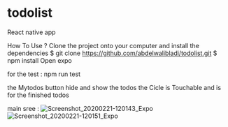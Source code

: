 # todolist
React native app 


How To Use ?
Clone the project onto your computer and install the dependencies
$ git clone https://github.com/abdelwalibladi/todolist.git
$ npm install 
Open expo 

for the test : npm run test 

the Mytodos button hide and show the todos 
the Cicle is Touchable and is for the finished todos

main sree : 
![Screenshot_20200221-120143_Expo](https://user-images.githubusercontent.com/61286819/75029288-13b0a400-54a2-11ea-8bfc-029bf6ea9acc.jpg)
![Screenshot_20200221-120151_Expo](https://user-images.githubusercontent.com/61286819/75029292-14e1d100-54a2-11ea-9350-8eee0e8146d3.jpg)

